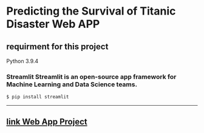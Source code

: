 # Predicting the Survival of Titanic Disaster Web APP

## requirment for this project

Python 3.9.4

### **Streamlit** Streamlit is an open-source app framework for Machine Learning and Data Science teams.

``` bash
$ pip install streamlit
```
-----------

## [link Web App Project](http://titanic-prediction-streamlit.herokuapp.com)
